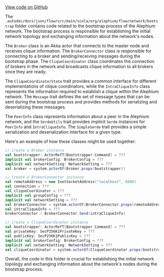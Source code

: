 [View code on GitHub](https://github.com/alephium/alephium/.autodoc/docs/json/flow/src/main/scala/org/alephium/flow/network/bootstrap)

The `.autodoc/docs/json/flow/src/main/scala/org/alephium/flow/network/bootstrap` folder contains code related to the bootstrap process of the Alephium network. The bootstrap process is responsible for establishing the initial network topology and exchanging information about the network's nodes.

The `Broker` class is an Akka actor that connects to the master node and receives clique information. The `BrokerConnector` class is responsible for connecting to a broker and sending/receiving messages during the bootstrap phase. The `CliqueCoordinator` class coordinates the connection of brokers in the network and broadcasts clique information to all brokers once they are ready.

The `CliqueCoordinatorState` trait provides a common interface for different implementations of clique coordinators, while the `IntraCliqueInfo` class represents the information required to establish a clique within the Alephium network. The `Message` trait defines the set of message types that can be sent during the bootstrap process and provides methods for serializing and deserializing these messages.

The `PeerInfo` class represents information about a peer in the Alephium network, and the `SerdeUtils` trait provides implicit `Serde` instances for `PeerInfo` and `IntraCliqueInfo`. The `SimpleSerde` trait provides a simple serialization and deserialization interface for a given type.

Here's an example of how these classes might be used together:

```scala
// Create a Broker instance
val bootstrapper: ActorRefT[Bootstrapper.Command] = ???
implicit val brokerConfig: BrokerConfig = ???
implicit val networkSetting: NetworkSetting = ???
val broker = system.actorOf(Broker.props(bootstrapper))

// Create a BrokerConnector instance
val remoteAddress = new InetSocketAddress("localhost", 8080)
val connection = ???
val cliqueCoordinator = ???
implicit val groupConfig = ???
implicit val networkSetting = ???
val brokerConnector = system.actorOf(BrokerConnector.props(remoteAddress, connection, cliqueCoordinator))
val intraCliqueInfo = ???
brokerConnector ! BrokerConnector.Send(intraCliqueInfo)

// Create a CliqueCoordinator instance
val bootstrapper: ActorRefT[Bootstrapper.Command] = ???
val privateKey: SecP256K1PrivateKey = ???
val publicKey: SecP256K1PublicKey = ???
implicit val brokerConfig: BrokerConfig = ???
implicit val networkSetting: NetworkSetting = ???
val cliqueCoordinator = system.actorOf(CliqueCoordinator.props(bootstrapper, privateKey, publicKey))
```

Overall, the code in this folder is crucial for establishing the initial network topology and exchanging information about the network's nodes during the bootstrap process.
